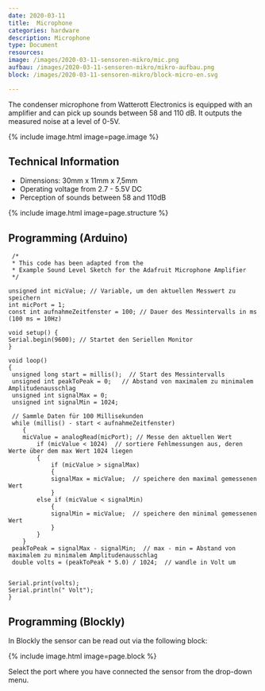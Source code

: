 ```yaml
---
date: 2020-03-11
title:  Microphone 
categories: hardware
description: Microphone
type: Document
resources:
image: /images/2020-03-11-sensoren-mikro/mic.png
aufbau: /images/2020-03-11-sensoren-mikro/mikro-aufbau.png
block: /images/2020-03-11-sensoren-mikro/block-micro-en.svg

---
```

The condenser microphone from Watterott Electronics is equipped with an amplifier and can pick up sounds between 58 and 110 dB.
It outputs the measured noise at a level of 0-5V.

{% include image.html image=page.image %}

## Technical Information

* Dimensions: 30mm x 11mm x 7,5mm
* Operating voltage from 2.7 - 5.5V DC
* Perception of sounds between 58 and 110dB

{% include image.html image=page.structure %}


## Programming (Arduino)


```arduino
 /*  
 * This code has been adapted from the
 * Example Sound Level Sketch for the Adafruit Microphone Amplifier 
 */

unsigned int micValue; // Variable, um den aktuellen Messwert zu speichern
int micPort = 1;
const int aufnahmeZeitfenster = 100; // Dauer des Messintervalls in ms (100 ms = 10Hz)

void setup() {
Serial.begin(9600); // Startet den Seriellen Monitor
}

void loop()
{
 unsigned long start = millis();  // Start des Messintervalls
 unsigned int peakToPeak = 0;   // Abstand von maximalem zu minimalem Amplitudenausschlag
 unsigned int signalMax = 0;    
 unsigned int signalMin = 1024;

 // Sammle Daten für 100 Millisekunden
 while (millis() - start < aufnahmeZeitfenster)
    {
    micValue = analogRead(micPort); // Messe den aktuellen Wert
        if (micValue < 1024)  // sortiere Fehlmessungen aus, deren Werte über dem max Wert 1024 liegen 
        {
            if (micValue > signalMax)
            {
            signalMax = micValue;  // speichere den maximal gemessenen Wert
            }
        else if (micValue < signalMin)
            {
            signalMin = micValue;  // speichere den minimal gemessenen Wert
            }
        }
    }
 peakToPeak = signalMax - signalMin;  // max - min = Abstand von maximalem zu minimalem Amplitudenausschlag
 double volts = (peakToPeak * 5.0) / 1024;  // wandle in Volt um


Serial.print(volts);         
Serial.println(" Volt");          
}
```
## Programming (Blockly)

In Blockly the sensor can be read out via the following block:

{% include image.html image=page.block %}


Select the port where you have connected the sensor from the drop-down menu.


